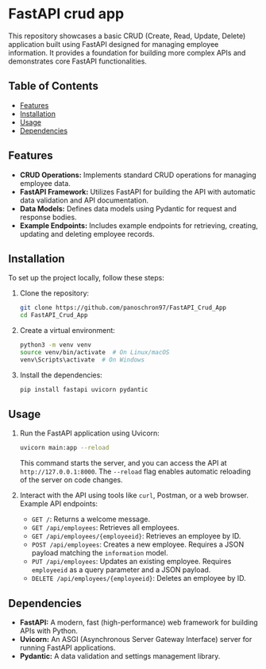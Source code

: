 # FastAPI crud app

This repository showcases a basic CRUD (Create, Read, Update, Delete) application built using FastAPI designed for managing employee information. It provides a foundation for building more complex APIs and demonstrates core FastAPI functionalities.

## Table of Contents

- [Features](#features)
- [Installation](#installation)
- [Usage](#usage)
- [Dependencies](#dependencies)

## Features

- **CRUD Operations:** Implements standard CRUD operations for managing employee data.
- **FastAPI Framework:** Utilizes FastAPI for building the API with automatic data validation and API documentation.
- **Data Models:** Defines data models using Pydantic for request and response bodies.
- **Example Endpoints:** Includes example endpoints for retrieving, creating, updating and deleting employee records.

## Installation

To set up the project locally, follow these steps:

1.  Clone the repository:

    ```bash
    git clone https://github.com/panoschron97/FastAPI_Crud_App
    cd FastAPI_Crud_App
    ```

2.  Create a virtual environment:

    ```bash
    python3 -m venv venv
    source venv/bin/activate  # On Linux/macOS
    venv\Scripts\activate  # On Windows
    ```

3.  Install the dependencies:

    ```bash
    pip install fastapi uvicorn pydantic
    ```

## Usage

1.  Run the FastAPI application using Uvicorn:

    ```bash
    uvicorn main:app --reload
    ```

    This command starts the server, and you can access the API at `http://127.0.0.1:8000`. The `--reload` flag enables automatic reloading of the server on code changes.

2.  Interact with the API using tools like `curl`, Postman, or a web browser.  Example API endpoints:

    -   `GET /`: Returns a welcome message.
    -   `GET /api/employees`: Retrieves all employees.
    -   `GET /api/employees/{employeeid}`: Retrieves an employee by ID.
    -   `POST /api/employees`: Creates a new employee.  Requires a JSON payload matching the `information` model.
    -   `PUT /api/employees`: Updates an existing employee. Requires `employeeid` as a query parameter and a JSON payload.
    -   `DELETE /api/employees/{employeeid}`: Deletes an employee by ID.

## Dependencies

-   **FastAPI:** A modern, fast (high-performance) web framework for building APIs with Python.
-   **Uvicorn:** An ASGI (Asynchronous Server Gateway Interface) server for running FastAPI applications.
-   **Pydantic:** A data validation and settings management library.
